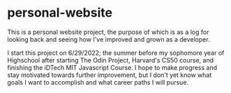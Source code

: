 # personal-website

This is a personal website project, the purpose of which is as a log for looking back and seeing how I've improved and grown as a developer.

I start this project on 6/29/2022; the summer before my sophomore year of Highschool after starting The Odin Project, Harvard's CS50 course, and finishing the iDTech MIT Javascript Course. I hope to make progress and stay motivated towards further improvement, but I don't yet know what goals I want to accomplish and what career paths I will pursue.

